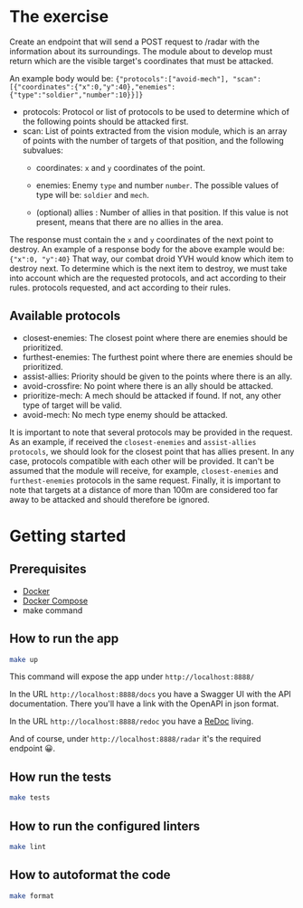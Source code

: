 # The exercise

Create an endpoint that will send a POST request to /radar with the information about its surroundings. The module about to develop must return which are the visible target's coordinates that must be attacked.

An example body would be: `{"protocols":["avoid-mech"], "scan":[{"coordinates":{"x":0,"y":40},"enemies":{"type":"soldier","number":10}}]}`

- protocols: Protocol or list of protocols to be used to determine which of the following points should be attacked first.
- scan: List of points extracted from the vision module, which is an array of points with the number of targets of that position, and the following subvalues:
  - coordinates: `x` and `y` coordinates of the point.
  - enemies: Enemy `type` and number `number`. The possible values of type will be: `soldier` and `mech`.

  - (optional) allies : Number of allies in that position. If this value is not present, means that there are no allies in the area.

The response must contain the `x` and `y` coordinates of the next point to destroy.
An example of a response body for the above example would be: `{"x":0, "y":40}`
That way, our combat droid YVH would know which item to destroy next.
To determine which is the next item to destroy, we must take into account which are the requested protocols, and act according to their rules. protocols requested, and act according to their rules.

## Available protocols

- closest-enemies: The closest point where there are enemies should be prioritized.
- furthest-enemies: The furthest point where there are enemies should be prioritized.
- assist-allies: Priority should be given to the points where there is an ally.
- avoid-crossfire: No point where there is an ally should be attacked.
- prioritize-mech: A mech should be attacked if found. If not, any other type of target will be valid.
- avoid-mech: No mech type enemy should be attacked.

It is important to note that several protocols may be provided in the request. As an example, if received the `closest-enemies` and `assist-allies protocols`, we should look for the closest point that has allies present.
In any case, protocols compatible with each other will be provided. It can't be assumed that the module will receive, for example, `closest-enemies` and `furthest-enemies` protocols in the same request.
Finally, it is important to note that targets at a distance of more than 100m are considered too far away to be attacked and should therefore be ignored.

# Getting started

## Prerequisites
- [Docker](https://docs.docker.com/docker-for-mac/install/) 
- [Docker Compose](https://docs.docker.com/compose/) 
- make command

## How to run the app
```bash
make up
```
This command will expose the app under `http://localhost:8888/`

In the URL `http://localhost:8888/docs` you have a Swagger UI with the API documentation. There you'll have a link with the OpenAPI in json format.

In the URL `http://localhost:8888/redoc` you have a [ReDoc](https://github.com/Redocly/redoc) living.

And of course, under `http://localhost:8888/radar` it's the required endpoint 😀.

## How run the tests

```bash
make tests
```

## How to run the configured linters
```bash
make lint
```

## How to autoformat the code
```bash
make format
```
